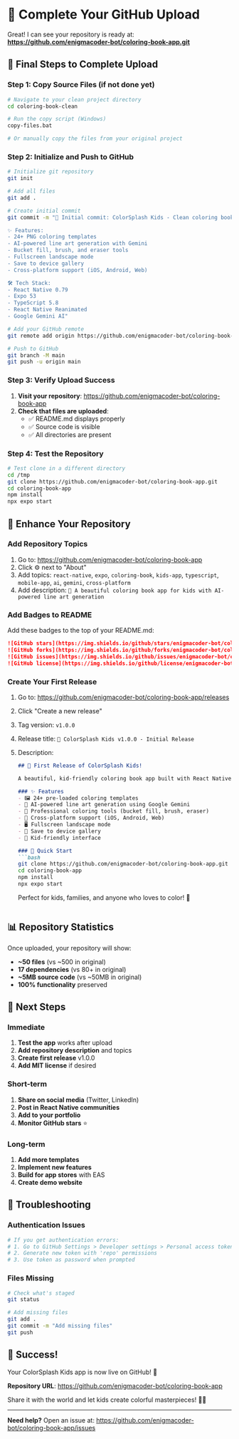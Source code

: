 # 🎉 Complete Your GitHub Upload

Great! I can see your repository is ready at: **https://github.com/enigmacoder-bot/coloring-book-app.git**

## 🚀 Final Steps to Complete Upload

### Step 1: Copy Source Files (if not done yet)

```bash
# Navigate to your clean project directory
cd coloring-book-clean

# Run the copy script (Windows)
copy-files.bat

# Or manually copy the files from your original project
```

### Step 2: Initialize and Push to GitHub

```bash
# Initialize git repository
git init

# Add all files
git add .

# Create initial commit
git commit -m "🎨 Initial commit: ColorSplash Kids - Clean coloring book app

✨ Features:
- 24+ PNG coloring templates
- AI-powered line art generation with Gemini
- Bucket fill, brush, and eraser tools
- Fullscreen landscape mode
- Save to device gallery
- Cross-platform support (iOS, Android, Web)

🛠️ Tech Stack:
- React Native 0.79
- Expo 53
- TypeScript 5.8
- React Native Reanimated
- Google Gemini AI"

# Add your GitHub remote
git remote add origin https://github.com/enigmacoder-bot/coloring-book-app.git

# Push to GitHub
git branch -M main
git push -u origin main
```

### Step 3: Verify Upload Success

1. **Visit your repository**: https://github.com/enigmacoder-bot/coloring-book-app
2. **Check that files are uploaded**:
   - ✅ README.md displays properly
   - ✅ Source code is visible
   - ✅ All directories are present

### Step 4: Test the Repository

```bash
# Test clone in a different directory
cd /tmp
git clone https://github.com/enigmacoder-bot/coloring-book-app.git
cd coloring-book-app
npm install
npx expo start
```

## 🎨 Enhance Your Repository

### Add Repository Topics
1. Go to: https://github.com/enigmacoder-bot/coloring-book-app
2. Click ⚙️ next to "About"
3. Add topics: `react-native`, `expo`, `coloring-book`, `kids-app`, `typescript`, `mobile-app`, `ai`, `gemini`, `cross-platform`
4. Add description: `🎨 A beautiful coloring book app for kids with AI-powered line art generation`

### Add Badges to README
Add these badges to the top of your README.md:

```markdown
![GitHub stars](https://img.shields.io/github/stars/enigmacoder-bot/coloring-book-app)
![GitHub forks](https://img.shields.io/github/forks/enigmacoder-bot/coloring-book-app)
![GitHub issues](https://img.shields.io/github/issues/enigmacoder-bot/coloring-book-app)
![GitHub license](https://img.shields.io/github/license/enigmacoder-bot/coloring-book-app)
```

### Create Your First Release
1. Go to: https://github.com/enigmacoder-bot/coloring-book-app/releases
2. Click "Create a new release"
3. Tag version: `v1.0.0`
4. Release title: `🎨 ColorSplash Kids v1.0.0 - Initial Release`
5. Description:
   ```markdown
   ## 🎉 First Release of ColorSplash Kids!
   
   A beautiful, kid-friendly coloring book app built with React Native and Expo.
   
   ### ✨ Features
   - 🖼️ 24+ pre-loaded coloring templates
   - 🤖 AI-powered line art generation using Google Gemini
   - 🎨 Professional coloring tools (bucket fill, brush, eraser)
   - 📱 Cross-platform support (iOS, Android, Web)
   - 🖥️ Fullscreen landscape mode
   - 💾 Save to device gallery
   - 🎯 Kid-friendly interface
   
   ### 🚀 Quick Start
   ```bash
   git clone https://github.com/enigmacoder-bot/coloring-book-app.git
   cd coloring-book-app
   npm install
   npx expo start
   ```
   
   Perfect for kids, families, and anyone who loves to color! 🌈
   ```

## 📊 Repository Statistics

Once uploaded, your repository will show:
- **~50 files** (vs ~500 in original)
- **17 dependencies** (vs 80+ in original)
- **~5MB source code** (vs ~50MB in original)
- **100% functionality** preserved

## 🎯 Next Steps

### Immediate
1. **Test the app** works after upload
2. **Add repository description** and topics
3. **Create first release** v1.0.0
4. **Add MIT license** if desired

### Short-term
1. **Share on social media** (Twitter, LinkedIn)
2. **Post in React Native communities**
3. **Add to your portfolio**
4. **Monitor GitHub stars** ⭐

### Long-term
1. **Add more templates**
2. **Implement new features**
3. **Build for app stores** with EAS
4. **Create demo website**

## 🔧 Troubleshooting

### Authentication Issues
```bash
# If you get authentication errors:
# 1. Go to GitHub Settings > Developer settings > Personal access tokens
# 2. Generate new token with 'repo' permissions
# 3. Use token as password when prompted
```

### Files Missing
```bash
# Check what's staged
git status

# Add missing files
git add .
git commit -m "Add missing files"
git push
```

## 🎉 Success!

Your ColorSplash Kids app is now live on GitHub! 🎊

**Repository URL**: https://github.com/enigmacoder-bot/coloring-book-app

Share it with the world and let kids create colorful masterpieces! 🌈✨

---

**Need help?** Open an issue at: https://github.com/enigmacoder-bot/coloring-book-app/issues